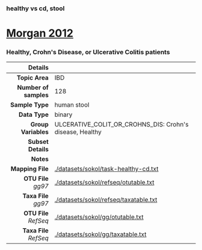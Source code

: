 ### healthy vs cd, stool
# [Morgan 2012]( ../docs/sokol.html )
### Healthy, Crohn's Disease, or Ulcerative Colitis patients

| Details                   |                                                           |
| ------------------------: |-----------------------------------------------------------|
| **Topic Area**                | IBD                                                |
| **Number of samples**         | 128                                         |
| **Sample Type**               | human stool                                         |
| **Data Type**                 | binary                                           |
| **Group Variables**           | ULCERATIVE_COLIT_OR_CROHNS_DIS: Crohn's disease, Healthy                                          |
| **Subset Details**            |                                   |
| **Notes**                     |                                          |
| **Mapping File**              | [./datasets/sokol/task-healthy-cd.txt]( ../datasets/sokol/./datasets/sokol/task-healthy-cd.txt)        |
| **OTU File** *gg97*           | [./datasets/sokol/refseq/otutable.txt]( ../datasets/sokol/./datasets/sokol/refseq/otutable.txt)          |
| **Taxa File** *gg97*          | [./datasets/sokol/refseq/taxatable.txt]( ../datasets/sokol/./datasets/sokol/refseq/taxatable.txt)        |
| **OTU File** *RefSeq*         | [./datasets/sokol/gg/otutable.txt]( ../datasets/sokol/./datasets/sokol/gg/otutable.txt)  |
| **Taxa File** *RefSeq*        | [./datasets/sokol/gg/taxatable.txt]( ../datasets/sokol/./datasets/sokol/gg/taxatable.txt)|